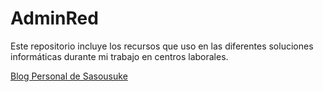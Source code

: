 # AdminRed
Este repositorio incluye los recursos que uso en las diferentes soluciones informáticas durante mi trabajo en centros laborales.

[Blog Personal de Sasousuke](https://blogsasousuke.wordpress.com/)
